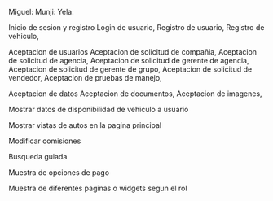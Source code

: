 Miguel: 
Munji:
Yela:

Inicio de sesion y registro 
    Login de usuario,
    Registro de usuario,
    Registro de vehiculo,

Aceptacion de usuarios
    Aceptacion de solicitud de compañia,
    Aceptacion de solicitud de agencia,
    Aceptacion de solicitud de gerente de agencia,
    Aceptacion de solicitud de gerente de grupo,
    Aceptacion de solicitud de vendedor,
    Aceptacion de pruebas de manejo,

Aceptacion de datos
    Aceptacion de documentos,
    Aceptacion de imagenes,

Mostrar datos de disponibilidad de vehiculo a usuario

Mostrar vistas de autos en la pagina principal

Modificar comisiones

Busqueda guiada

Muestra de opciones de pago

Muestra de diferentes paginas o widgets segun el rol

